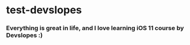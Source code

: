 # test-devslopes

### Everything is great in life, and I love learning iOS 11 course by Devslopes :)
